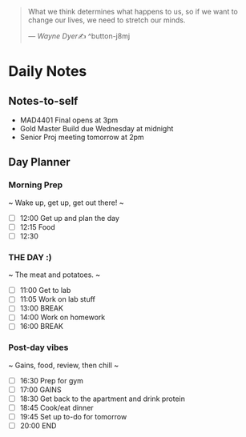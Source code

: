 > What we think determines what happens to us, so if we want to change our lives, we need to stretch our minds.
>
> &mdash; <cite>Wayne Dyer</cite>✍️
^button-j8mj
# Daily Notes
## Notes-to-self
- MAD4401 Final opens at 3pm
- Gold Master Build due Wednesday at midnight
- Senior Proj meeting tomorrow at 2pm

## Day Planner
### Morning Prep
~
Wake up, get up, get out there!
~
- [ ] 12:00 Get up and plan the day
- [ ] 12:15 Food
- [ ] 12:30 

### THE DAY :)
~
The meat and potatoes.
~
- [ ] 11:00 Get to lab
- [ ] 11:05 Work on lab stuff
- [ ] 13:00 BREAK
- [ ] 14:00 Work on homework
- [ ] 16:00 BREAK

### Post-day vibes
~
Gains, food, review, then chill
~
- [ ] 16:30 Prep for gym
- [ ] 17:00 GAINS
- [ ] 18:30 Get back to the apartment and drink protein
- [ ] 18:45 Cook/eat dinner
- [ ] 19:45 Set up to-do for tomorrow
- [ ] 20:00 END